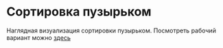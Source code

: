 # Сортировка пузырьком
Наглядная визуализация сортировки пузырьком.
Посмотреть рабочий вариант можно [здесь](https://ninedev-i.github.io/bubbleSort/ "Сортировка пузырком")
